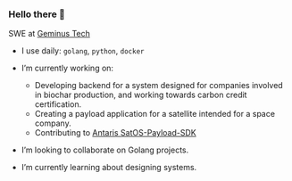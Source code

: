 ### Hello there 👋

SWE at [Geminus Tech](https://geminustech.com/)<br>

- I use daily: `golang`, `python`, `docker`
- I’m currently working on:
	- Developing backend for a system designed for companies involved in biochar production, and working towards carbon credit certification.
	- Creating a payload application for a satellite intended for a space company.
	- Contributing to [Antaris SatOS-Payload-SDK](https://github.com/antaris-inc/SatOS-Payload-SDK) <br>

- I’m looking to collaborate on Golang projects. <br>
- I’m currently learning about designing systems. <br>
